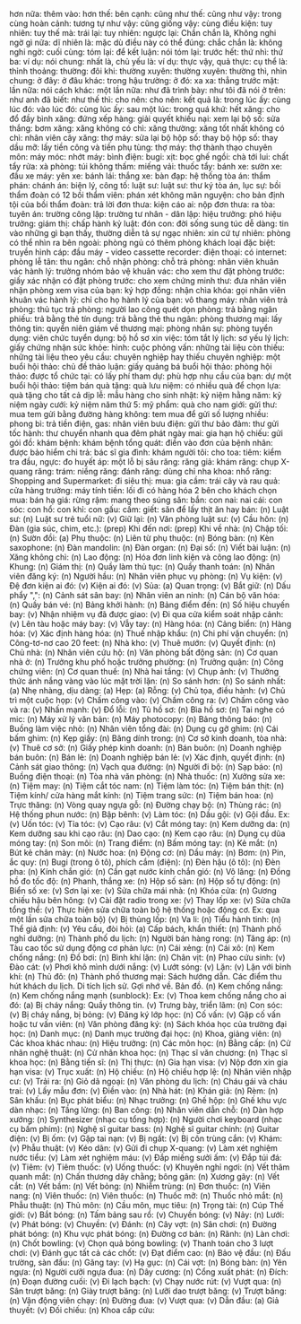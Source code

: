 hơn nữa: 
thêm vào: 
hơn thế: 
bên cạnh: 
cũng như thế: 
cũng như vậy: 
trong cùng hoàn cảnh: 
tương tự như vậy: 
cũng giống vậy: 
cùng điều kiện: 
tuy nhiên: 
tuy thế mà: 
trái lại: 
tuy nhiên: 
ngược lại: 
Chắn chắn là, Không nghi ngờ gì nữa: 
dĩ nhiên là: 
mặc dù điều này có thể đúng: 
chắc chắn là: 
không nghi ngờ: 
cuối cùng: 
tóm lại: 
để kết luận: 
nói tóm lại: 
trước hết: 
thứ nhì: 
thứ ba: 
ví dụ: 
nói chung: 
nhất là, chủ yếu là: 
ví dụ:
thực vậy, quả thực:
cụ thể là:
thỉnh thoảng:
thường:
đôi khi:
thường xuyên:
thường xuyên:
thường thì, nhìn chung:
ở đây:
ở đâu khác:
trong hậu trường:
ở đó:
xa xa:
thẳng trước mặt:
lần nữa:
nói cách khác:
một lần nữa:
như đã trình bày:
như tôi đã nói ở trên:
như anh đã biết:
như thế thì:
cho nên:
cho nên:
kết quả là:
trong lúc ấy:
cùng lúc đó:
vào lúc đó:
cùng lúc ấy:
sau một lúc:
trong quá khứ:
hết xăng:
cho đổ đầy bình xăng:
đứng xếp hàng:
giải quyết khiếu nại:
xem lại bộ số:
sửa thắng:
bơm xăng:
xăng không có chì:
xăng thường:
xăng tốt nhất không có chì:
nhân viên cây xăng:
thợ máy:
sửa lại bộ hộp số:
thay bộ hộp số:
thay dầu mỡ:
lấy tiền công và tiền phụ tùng:
thợ máy:
thợ thành thạo chuyên môn:
máy móc:
nhớt máy:
bình điện:
bugi:
xịt:
bọc ghế ngồi:
chà tới lui:
chất tẩy rửa:
xà phòng:
túi không thấm:
miếng vải:
thuốc tẩy:
bánh xe:
sườn xe:
đầu xe máy:
yên xe:
bánh lái:
thắng xe:
bàn đạp:
hệ thống tòa án:
thẩm phán:
chánh án:
biện lý, công tố:
luật sư:
luật sư:
thư ký tòa án, lục sự:
bồi thẩm đoàn có 12 bồi thẩm viên:
phán xét không mãn nguyện:
cho bản định tội của bồi thẩm đoàn:
trả lời đơn thưa:
kiện cáo ai:
nộp đơn thưa:
ra tòa:
tuyên án:
trường công lập:
trường tư nhân - dân lập:
hiệu trưởng:
phó hiệu trưởng:
giám thị:
chấp hành kỷ luật:
đón con:
đời sống sung túc dễ dàng:
tin vào những gì bạn thấy, thường diễn tả sự ngạc nhiên:
xin cứ tự nhiên:
phòng có thể nhìn ra bên ngoài:
phòng ngủ có thêm phòng khách loại đặc biệt:
truyền hình cáp:
đầu máy - video cassette recorder:
điện thoại:
có internet:
phòng lễ tân:
thu ngân:
chỗ nhận phòng:
chỗ trả phòng:
nhân viên khuân vác hành lý:
trưởng nhóm bảo vệ khuân vác:
cho xem thư đặt phòng trước:
giấy xác nhận có đặt phòng trước:
cho xem chứng minh thư:
đưa nhân viên nhận phòng xem visa của bạn:
ký hợp đồng:
nhận chìa khóa:
gọi nhân viên khuân vác hành lý:
chỉ cho họ hành lý của bạn:
vô thang máy:
nhân viên trả phòng:
thủ tục trả phòng:
người lao công quét dọn phòng:
trả bằng ngân phiếu:
trả bằng thẻ tín dụng:
trả bằng thẻ thu ngân:
phòng thương mại:
lấy thông tin:
quyển niên giám về thương mại:
phòng nhân sự:
phòng tuyển dụng:
viên chức tuyển dụng:
bộ hồ sơ xin việc:
tóm tắt lý lịch:
sơ yếu lý lịch:
giấy chứng nhận sức khỏe:
hình:
cuộc phỏng vấn:
những tài liệu còn thiếu:
những tài liệu theo yêu cầu:
chuyên nghiệp hay thiếu chuyên nghiệp:
một buổi hội thảo:
chủ đề thảo luận:
giấy quảng bá buổi hội thảo:
phòng hội thảo:
được tổ chức tại:
có lấy phí tham dự:
phù hợp nhu cầu của bạn:
dự một buổi hội thảo:
tiệm bán quà tặng:
quà lưu niệm:
có nhiều quà để chọn lựa:
quà tặng cho tất cả dịp lễ:
mẫu hàng cho sinh nhật:
kỷ niệm hằng năm:
kỷ niệm ngày cưới:
kỷ niệm năm thứ 5:
mỹ phẩm:
quà cho nam giới:
gửi thư:
mua tem gửi bằng đường hàng không:
tem mua để gửi số lượng nhiều:
phong bì:
trả tiền điện, gas:
nhân viên bưu điện:
gửi thư bảo đảm:
thư gửi tốc hành:
thư chuyển nhanh qua đêm phát ngày mai:
gia hạn hộ chiếu:
gửi gói đồ:
khám bệnh:
khám bệnh tổng quát:
điền vào đơn của bệnh nhân:
được bảo hiểm chi trả:
bác sĩ gia đình:
khám người tôi:
cho toa:
tiêm:
kiểm tra đầu, ngực:
đo huyết áp:
một lỗ bị sâu răng:
răng giả:
khám răng:
chụp X-quang răng:
trám:
niềng răng:
đánh răng:
dùng chỉ nha khoa:
nhổ răng:
Shopping and Supermarket:
đi siêu thị:
mua:
gia cầm:
trái cây và rau quả:
cửa hàng trưởng:
máy tính tiền:
lối đi có hàng hóa 2 bên cho khách chọn mua:
bán hạ giá:
rừng rậm:
mang theo súng săn:
bắn:
con nai:
nai cái:
con sóc:
con hổ:
con khỉ:
con gấu:
cấm:
giết:
săn để lấy thịt ăn hay bán:
(n) Luật sư:
(n) Luật sư trẻ tuổi nữ:
(v) Giữ lại:
(n) Văn phòng luật sư:
(v) Cầu hôn:
(n) Đàn (gia súc, chim, etc.):
(prep) Khi đến nơi:
(prep) Khi về nhà:
(n) Chập tối:
(n) Sườn đồi:
(a) Phụ thuộc:
(n) Liên từ phụ thuộc:
(n) Bóng bàn:
(n) Kèn saxophone:
(n) Đàn mandolin:
(n) Đàn organ:
(n) Đại số:
(n) Viết bài luận:
(n) Xăng không chì:
(n) Lao động:
(n) Hóa đơn linh kiện và công lao động:
(n) Khung:
(n) Giám thị:
(n) Quầy làm thủ tục:
(n) Quầy thanh toán:
(n) Nhân viên đăng ký:
(n) Người hầu:
(n) Nhân viên phục vụ phòng:
(n) Vụ kiện:
(v) Đệ đơn kiện ai đó:
(v) Kiện ai đó:
(v) Sủa:
(a) Quan trọng:
(v) Bắt giữ:
(n) Dấu phẩy ",":
(n) Cảnh sát sân bay:
(n) Nhân viên an ninh:
(n) Cán bộ văn hóa:
(n) Quầy bán vé:
(n) Bảng khởi hành:
(n) Bảng điểm đến:
(n) Số hiệu chuyến bay:
(v) Nhận nhiệm vụ đã được giao:
(v) Đi qua cửa kiểm soát nhập cảnh:
(v) Lên tàu hoặc máy bay:
(v) Vẫy tay:
(n) Hàng hóa:
(n) Cảng biển:
(n) Hàng hóa:
(v) Xác định hàng hóa:
(n) Thuế nhập khẩu:
(n) Chi phí vận chuyển:
(n) Công-tơ-nơ cao 20 feet:
(n) Nhà kho:
(v) Thuê mướn:
(v) Quyết định:
(n) Chủ nhà:
(n) Nhân viên cứu hộ:
(n) Văn phòng bất động sản:
(n) Cơ quan nhà ở:
(n) Trưởng khu phố hoặc trưởng phường:
(n) Trưởng quận:
(n) Công chứng viên:
(n) Cơ quan thuế:
(n) Nhà hai tầng:
(v) Chụp ảnh:
(v) Thưởng thức ánh nắng vàng vào lúc mặt trời lặn:
(n) So sánh hơn:
(n) So sánh nhất:
(a) Nhẹ nhàng, dịu dàng:
(a) Hẹp:
(a) Rỗng:
(v) Chủ tọa, điều hành:
(v) Chủ trì một cuộc họp:
(v) Chấm công vào:
(v) Chấm công ra:
(v) Chấm công vào và ra:
(v) Nhấn mạnh:
(v) Đổ lỗi:
(n) Tủ hồ sơ:
(n) Bìa hồ sơ:
(n) Tai nghe có mic:
(n) Máy xử lý văn bản:
(n) Máy photocopy:
(n) Bảng thông báo:
(n) Buồng làm việc nhỏ:
(n) Nhân viên tổng đài:
(n) Dụng cụ gỡ ghim:
(n) Cái bấm ghim:
(n) Kẹp giấy:
(n) Băng dính trong:
(n) Cơ sở kinh doanh, tòa nhà:
(v) Thuê cơ sở:
(n) Giấy phép kinh doanh:
(n) Bán buôn:
(n) Doanh nghiệp bán buôn:
(n) Bán lẻ:
(n) Doanh nghiệp bán lẻ:
(v) Xác định, quyết định:
(n) Cảnh sát giao thông:
(n) Vạch qua đường:
(n) Người đi bộ:
(n) Sạp báo:
(n) Buồng điện thoại:
(n) Tòa nhà văn phòng:
(n) Nhà thuốc:
(n) Xưởng sửa xe:
(n) Tiệm may:
(n) Tiệm cắt tóc nam:
(n) Tiệm làm tóc:
(n) Tiệm bán thịt:
(n) Tiệm kính/ cửa hàng mắt kính:
(n) Tiệm trang sức:
(n) Tiệm bán hoa:
(n) Trực thăng:
(n) Vòng quay ngựa gỗ:
(n) Đường chạy bộ:
(n) Thùng rác:
(n) Hệ thống phun nước:
(n) Bập bênh:
(v) Làm tóc:
(n) Dầu gội:
                   (v) Gội đầu. Ex: 
(v) Uốn tóc:
(v) Tỉa tóc:
(v) Cạo râu:
(v) Cắt móng tay:
(n) Kem dưỡng da:
(n) Kem dưỡng sau khi cạo râu:
(n) Dao cạo:
(n) Kem cạo râu:
(n) Dụng cụ dũa móng tay:
(n) Son môi:
(n) Trang điểm:
(n) Bấm móng tay:
(n) Kẻ mắt:
(n) Bút kẻ chân mày:
(n) Nước hoa:
(n) Động cơ:
(n) Dầu máy:
(n) Bơm:
(n) Pin, ắc quy:
(n) Bugi (trong ô tô), phích cắm (điện):
(n) Đèn hậu (ô tô):
(n) Đèn pha:
(n) Kính chắn gió:
(n) Cần gạt nước kính chắn gió:
(n) Vô lăng:
(n) Đồng hồ đo tốc độ:
(n) Phanh, thắng xe:
(n) Hộp số sàn:
(n) Hộp số tự động:
(n) Biển số xe:
(v) Sơn lại xe:
(v) Sửa chữa mái nhà:
(n) Khóa cửa:
(n) Gương chiếu hậu bên hông:
(v) Cài đặt radio trong xe:
(v) Thay lốp xe:
(v) Sửa chữa tổng thể:
(v) Thực hiện sửa chữa toàn bộ hệ thống hoặc động cơ. Ex: qua một lần sửa chữa toàn bộ)
(v) Bị thủng lốp:
(n) Va li:
(n) Tiểu hành tinh:
(n) Thể giả định:
(v) Yêu cầu, đòi hỏi:
(a) Cấp bách, khẩn thiết:
(n) Thành phố nghỉ dưỡng:
(n) Thành phố du lịch:
(n) Người bán hàng rong:
(n) Tăng áp:
(n) Tàu cao tốc sử dụng động cơ phản lực:
(n) Cái xẻng:
(n) Cái xô:
(n) Kem chống nắng:
(n) Đồ bơi:
(n) Bình khí lặn:
(n) Chân vịt:
(n) Phao cứu sinh:
(v) Đào cát:
(v) Phơi khô mình dưới nắng:
(v) Lướt sóng:
(v) Lặn:
(v) Lặn với bình khí:
(n) Thủ đô:
(n) Thành phố thương mại:
Sách hướng dẫn.
Các điểm thu hút khách du lịch.
Di tích lịch sử.
Gợi nhớ về.
Bản đồ.
(n) Kem chống nắng:
(n) Kem chống nắng mạnh (sunblock):
Ex: 
(v) Thoa kem chống nắng cho ai đó:
(a) Bị cháy nắng:
Quầy thông tin.
(v) Trưng bày, triển lãm:
(n) Con sóc:
(v) Bị cháy nắng, bị bỏng:
(v) Đăng ký lớp học:
(n) Cố vấn:
(v) Gặp cố vấn hoặc tư vấn viên:
(n) Văn phòng đăng ký:
(n) Sách khóa học của trường đại học:
(n) Danh mục:
(n) Danh mục trường đại học:
(n) Khoa, giảng viên:
(n) Các khoa khác nhau:
(n) Hiệu trưởng:
(n) Các môn học:
(n) Bằng cấp:
(n) Cử nhân nghệ thuật:
(n) Cử nhân khoa học:
(n) Thạc sĩ văn chương:
(n) Thạc sĩ khoa học:
(n) Bằng tiến sĩ:
(n) Thị thực:
(n) Gia hạn visa:
(v) Nộp đơn xin gia hạn visa:
(v) Trục xuất:
(n) Hộ chiếu:
(n) Hộ chiếu hợp lệ:
(n) Nhân viên nhập cư:
(v) Trải ra:
(n) Giỏ dã ngoại:
(n) Văn phòng du lịch:
(n) Cháu gái và cháu trai:
(v) Lấy mẫu đơn:
(v) Điền vào:
(n) Nhà hát:
(n) Khán giả:
(n) Rèm:
(n) Sân khấu:
(n) Bục phát biểu:
(n) Nhạc trưởng:
(n) Ghế hộp:
(n) Ghế khu vực dàn nhạc:
(n) Tầng lửng:
(n) Ban công:
(n) Nhân viên dẫn chỗ:
(n) Dàn hợp xướng:
(n) Synthesizer (nhạc cụ tổng hợp):
(n) Người chơi keyboard (nhạc cụ bấm phím):
(n) Nghệ sĩ guitar bass:
(n) Nghệ sĩ guitar chính:
(n) Guitar điện:
(v) Bị ốm:
(v) Gặp tai nạn:
(v) Bị ngất:
(v) Bị côn trùng cắn:
(v) Khám:
(v) Phẫu thuật:
(v) Kéo dãn:
(v) Gửi đi chụp X-quang:
(v) Làm xét nghiệm nước tiểu:
(v) Làm xét nghiệm máu:
(v) Đắp miếng sưởi ấm:
(v) Đắp túi đá:
(v) Tiêm:
(v) Tiêm thuốc:
(v) Uống thuốc:
(v) Khuyên nghỉ ngơi:
(n) Vết thâm quanh mắt:
(n) Chấn thương dây chằng; bông gân:
(n) Xương gãy:
(n) Vết cắt:
(n) Vết bầm:
(n) Vết bỏng:
(n) Nhiễm trùng:
(n) Đơn thuốc:
(n) Viên nang:
(n) Viên thuốc:
(n) Viên thuốc:
(n) Thuốc mỡ:
(n) Thuốc nhỏ mắt:
(n) Phẫu thuật:
(n) Thủ môn:
(n) Cầu môn, mục tiêu:
(n) Trọng tài:
(n) Cúp Thế giới:
(v) Bắt bóng:
(n) Tấm bảng sau rổ:
(v) Chuyền bóng:
(v) Nảy:
(n) Lưới:
(v) Phát bóng:
(v) Chuyền:
(v) Đánh:
(n) Cây vợt:
(n) Sân chơi:
(n) Đường phát bóng:
(n) Khu vực phát bóng:
(n) Đường cơ bản:
(n) Rãnh:
(n) Làn chơi:
(n) Chốt bowling:
(v) Chọn quả bóng bowling:
(v) Thanh toán cho 3 lượt chơi:
(v) Đánh gục tất cả các chốt:
(v) Đạt điểm cao:
(n) Bảo vệ đầu:
(n) Đấu trường, sàn đấu:
(n) Găng tay:
(v) Hạ gục:
(n) Cái vợt:
(n) Bóng bàn:
(n) Yên ngựa:
(n) Người cưỡi ngựa đua:
(n) Dây cương:
(n) Cổng xuất phát:
(n) Đích:
(n) Đoạn đường cuối:
(v) Đi lạch bạch:
(v) Chạy nước rút:
(v) Vượt qua:
(n) Sân trượt băng:
(n) Giày trượt băng:
(n) Lưỡi dao trượt băng:
(v) Trượt băng:
(n) Vận động viên chạy:
(n) Đường đua:
(v) Vượt qua:
(v) Dẫn đầu:
(a) Giả thuyết:
(v) Đối chiếu:
(n) Khoa cấp cứu:
